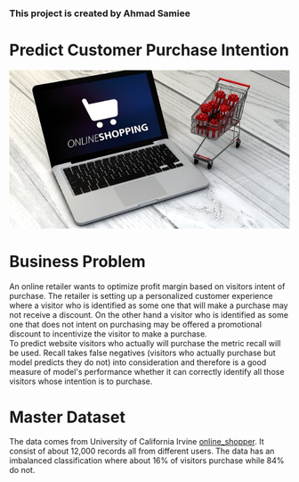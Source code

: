 ### This project is created by Ahmad Samiee

# Predict Customer Purchase Intention

<img src="Visuals/online_shopping.jpeg">

# Business Problem
An online retailer wants to optimize profit margin based on visitors intent of purchase. The retailer is setting up a personalized customer experience where a visitor who is identified as some one that will make a purchase may not receive a discount. On the other hand a visitor who is identified as some one that does not intent on purchasing may be offered a promotional discount to incentivize the visitor to make a purchase.<br>
To predict website visitors who actually will purchase the metric recall will be used. Recall takes false negatives (visitors who actually purchase but model predicts they do not) into consideration and therefore is a good measure of model's performance whether it can correctly identify all those visitors whose intention is to purchase.<br>

# Master Dataset
The data comes from University of California Irvine [online_shopper](https://archive.ics.uci.edu/ml/datasets/Online+Shoppers+Purchasing+Intention+Dataset). It consist of about 12,000 records all from different users.  The data has an imbalanced classification where about 16% of visitors purchase while 84% do not.




